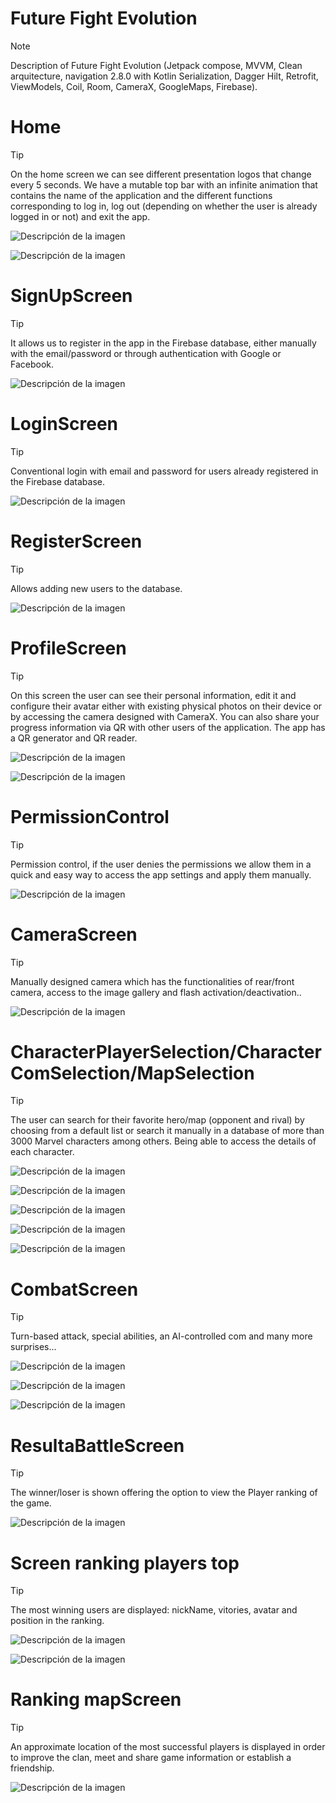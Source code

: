 #  Future Fight Evolution
> [!NOTE]
> Description of Future Fight Evolution (Jetpack compose, MVVM, Clean arquitecture, navigation 2.8.0 with Kotlin Serialization, Dagger Hilt, Retrofit, ViewModels, Coil, Room, CameraX, GoogleMaps, Firebase).

# Home 

> [!TIP]
> On the home screen we can see different presentation logos that change every 5 seconds. We have a mutable top bar with an infinite animation that contains the name of the application and the different functions corresponding to log in, log out (depending on whether the user is already logged in or not) and exit the app.

> 
![Descripción de la imagen](https://drive.google.com/uc?id=1TBlITG3ujSAewNh3idFvjILIs4m4YEHx)
>
> 
![Descripción de la imagen](https://drive.google.com/uc?id=1pj3iMoShF9cnhMp2MTBKVQyCn8f6QJN2)

# SignUpScreen 

> [!TIP]
> It allows us to register in the app in the Firebase database, either manually with the email/password or through authentication with Google or Facebook.

> 
![Descripción de la imagen](https://drive.google.com/uc?id=10bgU9YQPkdxYO-oKhA2nKEd8U9gSm400)

# LoginScreen 

> [!TIP]
> Conventional login with email and password for users already registered in the Firebase database.

> 
![Descripción de la imagen](https://drive.google.com/uc?id=10aDi5JOxlSMT5CsGJv4MKMclTn_cmCTf)

# RegisterScreen 

> [!TIP]
> Allows adding new users to the database.

> 
![Descripción de la imagen](https://drive.google.com/uc?id=10_Gnjxkqnzv89PcQwidN-Bk1VauBi51N)

# ProfileScreen 

> [!TIP]
> On this screen the user can see their personal information, edit it and configure their avatar either with existing physical photos on their device or by accessing the camera designed with CameraX.
> You can also share your progress information via QR with other users of the application.
The app has a QR generator and QR reader.

> 
![Descripción de la imagen](https://drive.google.com/uc?id=137p2euCVPO9JA8NnRyyPqzx4jimOrn9E)

> 
![Descripción de la imagen](https://drive.google.com/uc?id=10nY9-4E0Ohh_BKuvGPGMb91Z8cKwL5rq)

# PermissionControl 

> [!TIP]
> Permission control, if the user denies the permissions we allow them in a quick and easy way to access the app settings and apply them manually.

> 
![Descripción de la imagen](https://drive.google.com/uc?id=10lhQMeKZl1KoS_YKG5jQWUoBq52l1PJO)

# CameraScreen 

> [!TIP]
> Manually designed camera which has the functionalities of rear/front camera, access to the image gallery and flash activation/deactivation.. 

> 
![Descripción de la imagen](https://drive.google.com/uc?id=1tZ7NqfE81JDSM5oopGOKA-F-vB_fgsKu)

# CharacterPlayerSelection/CharacterComSelection/MapSelection 

> [!TIP]
> The user can search for their favorite hero/map (opponent and rival) by choosing from a default list or search it manually in a database of more than 3000 Marvel characters among others. Being able to access the details of each character.

> 
![Descripción de la imagen](https://drive.google.com/uc?id=1FklLLVW9Op4yf_VQ8uns4ptVhpCsua0Z)
> 
![Descripción de la imagen](https://drive.google.com/uc?id=10XqnAbyxCzOUWEgguxOxY7F0txl0FvAh)
> 
![Descripción de la imagen](https://drive.google.com/uc?id=1v3svTwX9T3xl_l201vAP6UY2I2FB9Rp1)
> 
![Descripción de la imagen](https://drive.google.com/uc?id=1-gRg1UMImC_eMzDTqOqg7Pfc0H5_b01I)
> 
![Descripción de la imagen](https://drive.google.com/uc?id=1DJoxdmV3lbScmQ7i4ljqFXcmSRegnYdV)
>
# CombatScreen 

> [!TIP]
> Turn-based attack, special abilities, an AI-controlled com and many more surprises...

> 
![Descripción de la imagen](https://drive.google.com/uc?id=1mkMaZKG0QzfP-f_hSq1W_k2nTpZLBV9c)

> 
![Descripción de la imagen](https://drive.google.com/uc?id=1F1PFh3RuWKPdEMY6h1v-hc44pqUMZCXA)
>
> 
![Descripción de la imagen](https://drive.google.com/uc?id=1i9kK2MqcGMfyJmHOtFN-UE40xyOyRFk3)

# ResultaBattleScreen 

> [!TIP]
> The winner/loser is shown offering the option to view the Player ranking of the game.

> 
![Descripción de la imagen](https://drive.google.com/uc?id=1Y_dfcDIR-0rAqtH2ALhA50MoI-cNx7BC)


# Screen ranking players top

> [!TIP]
> The most winning users are displayed: nickName, vitories, avatar and position in the ranking.

> 
![Descripción de la imagen](https://drive.google.com/uc?id=1MY59VPICqtowz3BsCY62qQsRqi1Kkx_D)

> 
![Descripción de la imagen](https://drive.google.com/uc?id=1uUW5D6CWsU4nsPcZ51co6mQOPp4_Utjp)

# Ranking mapScreen 

> [!TIP]
> An approximate location of the most successful players is displayed in order to improve the clan, meet and share game information or establish a friendship.
> 
![Descripción de la imagen](https://drive.google.com/uc?id=10wYgcedmmi1MuRCmR9EwraoEGqAyoK5Y)

